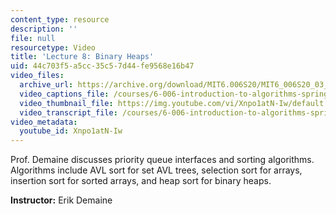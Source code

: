 ```yaml
---
content_type: resource
description: ''
file: null
resourcetype: Video
title: 'Lecture 8: Binary Heaps'
uid: 44c703f5-a5cc-35c5-7d44-fe9568e16b47
video_files:
  archive_url: https://archive.org/download/MIT6.006S20/MIT6_006S20_03_03_Lecture_8_300k.mp4
  video_captions_file: /courses/6-006-introduction-to-algorithms-spring-2020/f3fd9bea22415933b64e14488c50ce8b_Xnpo1atN-Iw.vtt
  video_thumbnail_file: https://img.youtube.com/vi/Xnpo1atN-Iw/default.jpg
  video_transcript_file: /courses/6-006-introduction-to-algorithms-spring-2020/0f70cd0c9c53b87fc55e547dcb167a7d_Xnpo1atN-Iw.pdf
video_metadata:
  youtube_id: Xnpo1atN-Iw
---
```


Prof. Demaine discusses priority queue interfaces and sorting algorithms. Algorithms include AVL sort for set AVL trees, selection sort for arrays, insertion sort for sorted arrays, and heap sort for binary heaps.

**Instructor:** Erik Demaine